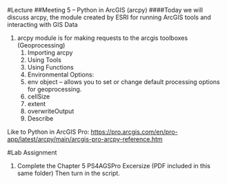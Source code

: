 #Lecture
##Meeting 5 – Python in ArcGIS (arcpy)
####Today we will discuss arcpy, the module created by ESRI for running ArcGIS tools and interacting with GIS Data

1. arcpy module is for making requests to the arcgis toolboxes (Geoprocessing)
   1. Importing arcpy
   2. Using Tools
   3. Using Functions
   4. Environmental Options:
   5. env object – allows you to set or change default processing options for geoprocessing.
     1. cellSize
     2. extent
     3. overwriteOutput
   6. Describe
   
Like to Python in ArcGIS Pro:  https://pro.arcgis.com/en/pro-app/latest/arcpy/main/arcgis-pro-arcpy-reference.htm
   
#Lab Assignment

1. Complete the Chapter 5 PS4AGSPro Excersize (PDF included in this same folder)  Then turn in the script.